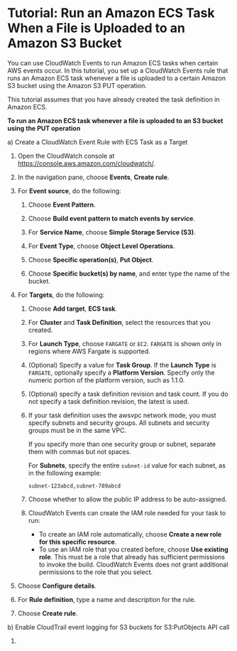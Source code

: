 # Tutorial: Run an Amazon ECS Task When a File is Uploaded to an Amazon S3 Bucket<a name="CloudWatch-Events-tutorial-ECS"></a>

You can use CloudWatch Events to run Amazon ECS tasks when certain AWS events occur\. In this tutorial, you set up a CloudWatch Events rule that runs an Amazon ECS task whenever a file is uploaded to a certain Amazon S3 bucket using the Amazon S3 PUT operation\.

This tutorial assumes that you have already created the task definition in Amazon ECS\.

**To run an Amazon ECS task whenever a file is uploaded to an S3 bucket using the PUT operation**

a) Create a CloudWatch Event Rule with ECS Task as a Target

1. Open the CloudWatch console at [https://console\.aws\.amazon\.com/cloudwatch/](https://console.aws.amazon.com/cloudwatch/)\.

1. In the navigation pane, choose **Events**, **Create rule**\.

1. For **Event source**, do the following:

   1. Choose **Event Pattern**\.

   1. Choose **Build event pattern to match events by service**\.

   1. For **Service Name**, choose **Simple Storage Service \(S3\)**\.

   1. For **Event Type**, choose **Object Level Operations**\.

   1. Choose **Specific operation\(s\)**, **Put Object**\.

   1. Choose **Specific bucket\(s\) by name**, and enter type the name of the bucket\.

1. For **Targets**, do the following:

   1. Choose **Add target**, **ECS task**\.

   1. For **Cluster** and **Task Definition**, select the resources that you created\.

   1. For **Launch Type**, choose `FARGATE` or `EC2`\. `FARGATE` is shown only in regions where AWS Fargate is supported\.

   1. \(Optional\) Specify a value for **Task Group**\. If the **Launch Type** is `FARGATE`, optionally specify a **Platform Version**\. Specify only the numeric portion of the platform version, such as 1\.1\.0\.

   1. \(Optional\) specify a task definition revision and task count\. If you do not specify a task definition revision, the latest is used\.

   1. If your task definition uses the awsvpc network mode, you must specify subnets and security groups\. All subnets and security groups must be in the same VPC\.

      If you specify more than one security group or subnet, separate them with commas but not spaces\.

      For **Subnets**, specify the entire `subnet-id` value for each subnet, as in the following example:

      `subnet-123abcd,subnet-789abcd`

   1. Choose whether to allow the public IP address to be auto\-assigned\.

   1. CloudWatch Events can create the IAM role needed for your task to run: 
      + To create an IAM role automatically, choose **Create a new role for this specific resource**\.
      + To use an IAM role that you created before, choose **Use existing role**\. This must be a role that already has sufficient permissions to invoke the build\. CloudWatch Events does not grant additional permissions to the role that you select\.

1. Choose **Configure details**\.

1. For **Rule definition**, type a name and description for the rule\.

1. Choose **Create rule**\.

b) Enable CloudTrail event logging for S3 buckets for S3:PutObjects API call

1) 
